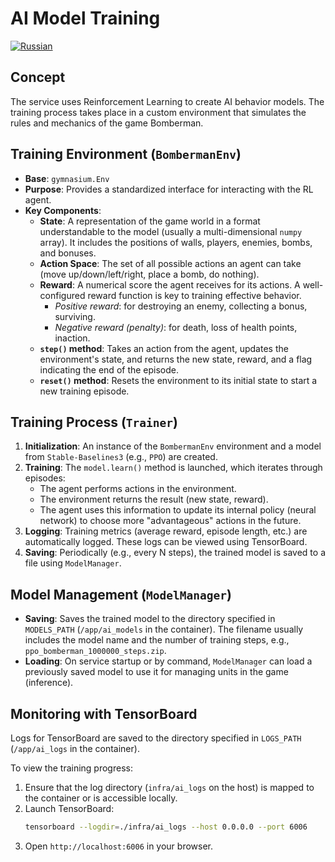 # AI Model Training
[![Russian](https://img.shields.io/badge/lang-Russian-blue)](../ru/ai_training.md)

## Concept

The service uses Reinforcement Learning to create AI behavior models. The training process takes place in a custom environment that simulates the rules and mechanics of the game Bomberman.

## Training Environment (`BombermanEnv`)

*   **Base**: `gymnasium.Env`
*   **Purpose**: Provides a standardized interface for interacting with the RL agent.
*   **Key Components**:
    *   **State**: A representation of the game world in a format understandable to the model (usually a multi-dimensional `numpy` array). It includes the positions of walls, players, enemies, bombs, and bonuses.
    *   **Action Space**: The set of all possible actions an agent can take (move up/down/left/right, place a bomb, do nothing).
    *   **Reward**: A numerical score the agent receives for its actions. A well-configured reward function is key to training effective behavior.
        *   *Positive reward*: for destroying an enemy, collecting a bonus, surviving.
        *   *Negative reward (penalty)*: for death, loss of health points, inaction.
    *   **`step()` method**: Takes an action from the agent, updates the environment's state, and returns the new state, reward, and a flag indicating the end of the episode.
    *   **`reset()` method**: Resets the environment to its initial state to start a new training episode.

## Training Process (`Trainer`)

1.  **Initialization**: An instance of the `BombermanEnv` environment and a model from `Stable-Baselines3` (e.g., `PPO`) are created.
2.  **Training**: The `model.learn()` method is launched, which iterates through episodes:
    *   The agent performs actions in the environment.
    *   The environment returns the result (new state, reward).
    *   The agent uses this information to update its internal policy (neural network) to choose more "advantageous" actions in the future.
3.  **Logging**: Training metrics (average reward, episode length, etc.) are automatically logged. These logs can be viewed using TensorBoard.
4.  **Saving**: Periodically (e.g., every N steps), the trained model is saved to a file using `ModelManager`.

## Model Management (`ModelManager`)

*   **Saving**: Saves the trained model to the directory specified in `MODELS_PATH` (`/app/ai_models` in the container). The filename usually includes the model name and the number of training steps, e.g., `ppo_bomberman_1000000_steps.zip`.
*   **Loading**: On service startup or by command, `ModelManager` can load a previously saved model to use it for managing units in the game (inference).

## Monitoring with TensorBoard

Logs for TensorBoard are saved to the directory specified in `LOGS_PATH` (`/app/ai_logs` in the container).

To view the training progress:
1.  Ensure that the log directory (`infra/ai_logs` on the host) is mapped to the container or is accessible locally.
2.  Launch TensorBoard:
    ```bash
    tensorboard --logdir=./infra/ai_logs --host 0.0.0.0 --port 6006
    ```
3.  Open `http://localhost:6006` in your browser.
